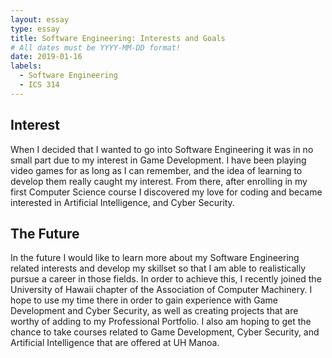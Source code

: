 ```yaml
---
layout: essay
type: essay
title: Software Engineering: Interests and Goals
# All dates must be YYYY-MM-DD format!
date: 2019-01-16
labels:
  - Software Engineering
  - ICS 314
---
```

## Interest
When I decided that I wanted to go into Software Engineering it was in no small part due to my interest in Game Development. I have been playing video games for as long as I can remember, and the idea of learning to develop them really caught my interest. From there, after enrolling in my first Computer Science course I discovered my love for coding and became interested in Artificial Intelligence, and Cyber Security. 

## The Future
In the future I would like to learn more about my Software Engineering related interests and develop my skillset so that I am able to realistically pursue a career in those fields. In order to achieve this, I recently joined the University of Hawaii chapter of the Association of Computer Machinery. I hope to use my time there in order to gain experience with Game Development and Cyber Security, as well as creating projects that are worthy of adding to my Professional Portfolio. I also am hoping to get the chance to take courses related to Game Development, Cyber Security, and Artificial Intelligence that are offered at UH Manoa. 
